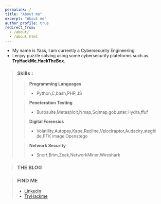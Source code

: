 ```yaml
---
permalink: /
title: "About me"
excerpt: "About me"
author_profile: true
redirect_from: 
  - /about/
  - /about.html
---
```



* My name is Yass, I am currently a Cybersecurity Engineering 
* I enjoy puzzle solving using some cybersecurity plateforms such as **TryHackMe**,**HackTheBox**.

<script src="https://tryhackme.com/badge/289388"></script>

>### Skills :
>>**Programming Languages**
>>* Python,C,bash,PHP,JS 
>
>>**Peneteration Testing**
>>* Burpsuite,Metasploit,Nmap,Sqlmap,gobuster,Hydra,ffuf
>
>>**Digital Forensics**
>>* Volatility,Autopsy,Kape,Redline,Velociraptor,Audacity,steghide,FTK image,Openstego
>
>>**Network Security**
>>* Snort,Brim,Zeek,NetworkMiner,Wireshark

>

>### THE BLOG


>### FIND ME
>* [Linkedin](https://www.linkedin.com/in/yassine-boudchiche/)
>* [TryHackme](https://tryhackme.com/p/sayn28)
